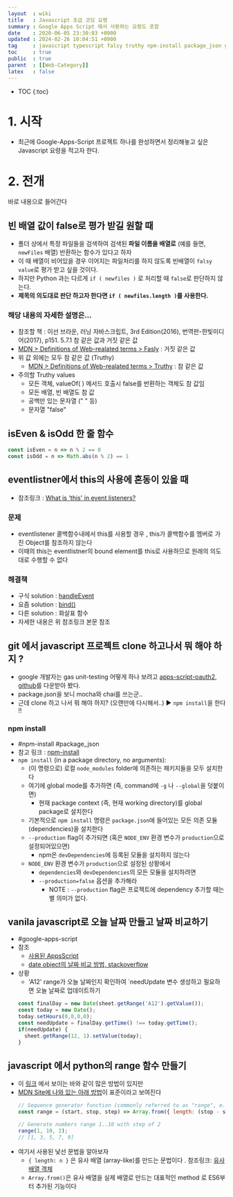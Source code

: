 ```yaml
---
layout  : wiki
title   : Javascript 초급 코딩 요령 
summary : Google Apps Script 에서 사용하는 요령도 포함 
date    : 2020-06-05 23:30:03 +0900
updated : 2024-02-26 10:04:51 +0900
tag     : javascript typescript falsy truthy npm-install package_json google-apps-script
toc     : true
public  : true
parent  : [[Web-Category]] 
latex   : false
---
```

* TOC
{:toc}

# 1. 시작

* 최근에 Google-Apps-Script 프로젝트 하나를 완성하면서 정리해놓고 싶은 Javascript 요령을 적고자 한다.

# 2. 전개

바로 내용으로 들어간다

## 빈 배열 값이 false로 평가 받길 원할 때

* 폴더 상에서 특정 파일들을 검색하여 검색된 **파일 이름을 배열로** (예를 들면, `newFiles` 배열) 반환하는 함수가 있다고 하자 
* 이 때 배열이 비어있을 경우 이어지는 파일처리를 하지 않도록 빈배열이  `falsy value`로 평가 받고 싶을 것이다.
* 하지만 Python 과는 다르게 `if ( newfiles )` 로 처리할 때 `false`로 판단하지 않는다.
* **제목의 의도대로 판단 하고자 한다면 `if ( newfiles.length )`를 사용한다.**

### 해당 내용의 자세한 설명은...

* 참조할 책 : 이선 브라운, 러닝 자바스크립트, 3rd Edition(2016), 번역판-한빛미디어(2017), p151. 5.7.1 참 같은 값과 거짓 같은 값
* [MDN > Definitions of Web-realated terms > Fasly](https://developer.mozilla.org/en-US/docs/Glossary/Falsy) : 거짓 같은 값
* 위 값 외에는 모두 참 같은 값 (Truthy)
  * [MDN > Definitions of Web-realated terms > Truthy](https://developer.mozilla.org/en-US/docs/Glossary/Truthy) : 참 같은 값
* 주의할 Truthy values
  * 모든 객체, valueOf( ) 메서드 호출시 false를 반환하는 객체도 참 값임
  * 모든 배열, 빈 배열도 참 값
  * 공백만 있는 문자열 (" " 등)
  * 문자열 "false"

## isEven & isOdd 한 줄 함수

```js
const isEven = n => n % 2 == 0
const isOdd = n => Math.abs(n % 2) == 1
```

## eventlistner에서 this의 사용에 혼동이 있을 때

* 참조링크 : [What is 'this' in event listeners?](https://metafizzy.co/blog/this-in-event-listeners/)

### 문제
* eventlistener 콜백함수내에서 this를 사용할 경우 , this가 콜백함수를 멤버로 가진 Object를 참조하지 않는다
* 이때의 this는 eventlistner의 bound element를 this로 사용하므로 원래의 의도대로 수행할 수 없다

### 해결책
* 구식 solution : [handleEvent](https://developer.mozilla.org/en-US/docs/Web/API/EventListener/handleEvent)
* 요즘 solution : [bind()](https://developer.mozilla.org/en-US/docs/Web/API/EventTarget/addEventListener#Specifying_this_using_bind())
* 다른 solution : 화살표 함수 
* 자세한 내용은 위 참조링크 본문 참조

## git 에서 javascript 프로젝트 clone 하고나서 뭐 해야 하지 ?

* google 개발자는 gas unit-testing 어떻게 하나 보려고 [apps-script-oauth2, github](https://github.com/googleworkspace/apps-script-oauth2)를 다운받아 봤다.
* package.json을 보니 mocha와 chai를 쓰는군..
* 근데 clone 하고 나서 뭐 해야 하지? (오랜만에 다시해서..) ▶ `npm install`을 한다 !! 

### npm install

* #npm-install #package_json
* 참고 링크 : [npm-install](https://docs.npmjs.com/cli/v7/commands/npm-install)
* `npm install` (in a package directory, no arguments):
  * (이 명령으로) 로컬 `node_modules` folder에 의존하는 패키지들을 모두 설치한다
  * 여기에 global mode를 추가하면 (즉, command에 `-g` 나 `--global`을 덧붙이면)
    * 현재 package context (즉, 현재 working directory)를 global package로 설치한다 
  * 기본적으로 `npm install` 명령은 `package.json`에 들어있는 모든 의존 모듈(dependencies)을 설치한다
  * `--production` flag이 추가되면 (혹은 `NODE_ENV` 환경 변수가 `production`으로 설정되어있으면)
    * npm은 `devDependencies`에 등록된 모듈을 설치하지 않는다
  * `NODE_ENV` 환경 변수가 `production`으로 설정된 상황에서 
    * `dependencies`와 `devDependencies`의 모든 모듈을 설치하려면 
    * `--production=false` 옵션을 추가해라
      - NOTE : `--production` flag은 프로젝트에 dependency 추가할 때는 별 의미가 없다.

## vanila javascript로 오늘 날짜 만들고 날짜 비교하기

- #google-apps-script
- 참조
  - [사용된 AppsScript](https://script.google.com/home/projects/17hCVZq2nXrmbBKpFrQe3rk2tYzWLKYOmrjXcmHxUHoHWLGTCmXSjeM_P/edit)
  - [date object의 날짜 비교 방법, stackoverflow](https://stackoverflow.com/a/493018/9457247)
- 상황
  - 'A12' range가 오늘 날짜인지 확인하여 `needUpdate 변수 생성하고 필요하면 오늘 날짜로 업데이트하기
  ```js
  const finalDay = new Date(sheet.getRange('A12').getValue());
  const today = new Date();
  today.setHours(0,0,0,0);
  const needUpdate = finalDay.getTime() !== today.getTime();
  if(needUpdate) {
    sheet.getRange(12, 1).setValue(today);
  }
  ```

## javascript 에서 python의 range 함수 만들기

- 이 [링크](https://velog.io/@jinyongp/연속된-배열을-얻는-방법) 에서 보이는 바와 같이 많은 방법이 있지만
- [MDN Site에 나와 있는 아래 방법](https://developer.mozilla.org/en-US/docs/Web/JavaScript/Reference/Global_Objects/Array/from#sequence_generator_range)이 표준이라고 보여진다
    ```js
    // Sequence generator function (commonly referred to as "range", e.g. Clojure, PHP, etc.)
    const range = (start, stop, step) => Array.from({ length: (stop - start) / step +1 }, (_, i) => start + i * step);
    
    // Generate numbers range 1..10 with step of 2
    range(1, 10, 2);
    // [1, 3, 5, 7, 9]
    ```
- 여기서 사용된 낯선 문법을 알아보자
    - `{ length: n }` 은 유사 배열 (array-like)를 만드는 문법이다 . 참조링크: [유사배열 객체](https://kamang-it.tistory.com/entry/JavaScript15유사배열-객체Arraylike-Objects)
    - `Array.from()`은 유사 배열을 실제 배열로 만드는 대표적인 method 로 ES6부터 추가된 기능이다
